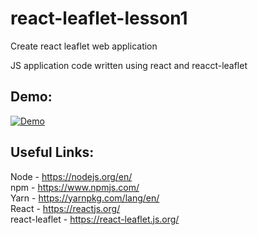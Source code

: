# react-leaflet-lesson1
Create react leaflet web application  

JS application code written using react and reacct-leaflet    

## Demo: 
[![Demo](https://img.youtube.com/vi/cxx8WrpU9aE/0.jpg)](https://www.youtube.com/watch?v=cxx8WrpU9aE)

## Useful Links:  
Node - https://nodejs.org/en/  
npm - https://www.npmjs.com/  
Yarn - https://yarnpkg.com/lang/en/  
React - https://reactjs.org/  
react-leaflet - https://react-leaflet.js.org/ 